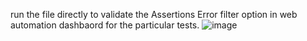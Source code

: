 run the file directly to validate the Assertions Error filter option in web automation dashbaord for the particular tests.
![image](https://github.com/user-attachments/assets/b41cfa83-6c49-4c97-bc93-231ddfbae65d)
